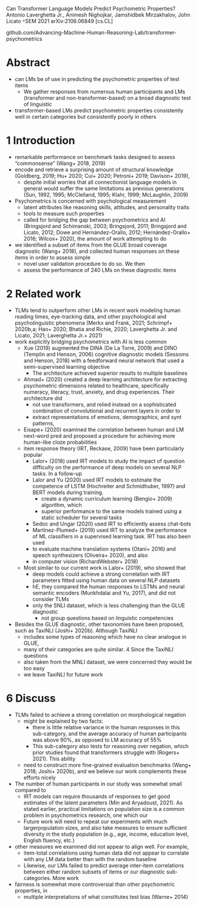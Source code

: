 Can Transformer Language Models Predict Psychometric Properties?
Antonio Laverghetta Jr., Animesh Nighojkar, Jamshidbek Mirzakhalov, John Licato
`*`SEM 2021 arXiv:2106.06849 [cs.CL]

github.com/Advancing-Machine-Human-Reasoning-Lab/transformer-psychometrics

# Abstract

* can LMs be of use in predicting the psychometric properties of test items
  * We gather responses from numerous human participants and LMs (transformer
    and non-transformer-based) on a broad diagnostic test of linguistic
* transformer-based LMs predict psychometric properties consistently well in
  certain categories but consistently poorly in others

# 1 Introduction

* remarkable performance on benchmark tasks designed to assess “commonsense”
  (Wang+ 2018, 2019)
* encode and retrieve a surprising amount of structural knowledge
  (Goldberg, 2019; Hu+ 2020; Cui+ 2020; Petroni+ 2019; Davison+ 2019),
  * despite initial worries that all connectionist language models in general
    would suffer the same limitations as previous generations
    (Sun, 1992, 1995; McClelland, 1995; Klahr, 1999; McLaughlin, 2009)
* Psychometrics is concerned with psychological measurement
  * latent attributes like reasoning skills, attitudes, and personality traits
  * tools to measure such properties
  * called for bridging the gap between psychometrics and AI
    (Bringsjord and Schimanski, 2003; Bringsjord, 2011;
    Bringsjord and Licato, 2012; Dowe and Hernández-Orallo, 2012;
    Hernández-Orallo+ 2016; Wilcox+ 2020), the amount of work attempting to do
* we identified a subset of items from the GLUE broad coverage diagnostic (Wang+
  2018), and collected human responses on these items in order to assess simple
  * novel user validation procedure to do so.  We then
  * assess the performance of 240 LMs on these diagnostic items

# 2 Related work

* TLMs tend to outperform other LMs in recent work modeling human reading times,
  eye-tracking data, and other psychological and psycholinguistic phenomena
  (Merkx and Frank, 2021; Schrimpf+ 2020b,a; Hao+ 2020; Bhatia and Richie, 2020;
  Laverghetta Jr. and Licato, 2021; Laverghetta Jr.+ 2021)
* work explicitly bridging psychometrics with AI is less common
  * Xue (2019) augmented the DINA (De La Torre, 2009) and DINO (Templin and
    Henson, 2006) cognitive diagnostic models (Sessoms and Henson, 2018) with a
    feedforward neural network that used a semi-supervised learning objective
    * The architecture achieved superior results to multiple baselines
  * Ahmad+ (2020) created a deep learning architecture for extracting
    psychometric dimensions related to healthcare, specifically numeracy,
    literacy, trust, anxiety, and drug experiences. Their architecture did 
    * not use transformers, and relied instead on a sophisticated combination
      of convolutional and recurrent layers in order to 
    * extract representations of emotions, demographics, and synt patterns,
  * Eisape+ (2020) examined the correlation between human and LM next-word pred
    and proposed a procedure for achieving more human-like cloze probabilities
  * item response theory (IRT, Reckase, 2009) have been particularly popular
    * Lalor+ (2018) used IRT models to study the impact of question difficulty
      on the performance of deep models on several NLP tasks.  In a follow-up
    * Lalor and Yu (2020) used IRT models to estimate the competence of
      LSTM (Hochreiter and Schmidhuber, 1997) and BERT models during training.
      * create a dynamic curriculum learning (Bengio+ 2009) algorithm, which
      * superior performance to the same models trained using a static
        scheduler for several tasks
    * Sedoc and Ungar (2020) used IRT to efficiently assess chat-bots
    * Martı́nez-Plumed+ (2019) used IRT to analyze the performance of ML
      classifiers in a supervised learning task. IRT has also been used
    * to evaluate machine translation systems (Otani+ 2016) and speech
      synthesizers (Oliveira+ 2020), and also
    * in computer vision (RichardWebster+ 2018)
  * Most similar to our current work is Lalor+ (2019), who showed that
    * deep models could achieve a strong correlation with IRT parameters fitted
      using human data on several NLP datasets
    * hE, they compared the human responses to LSTMs and neural semantic
      encoders (Munkhdalai and Yu, 2017), and did not consider TLMs
    * only the SNLI dataset, which is less challenging than the GLUE diagnostic
      * not group questions based on linguistic competencies
* Besides the GLUE diagnostic, other taxonomies have been proposed, such as
  TaxiNLI (Joshi+ 2020b). Although TaxiNLI
  * includes some types of reasoning which have no clear analogue in GLUE,
  * many of their categories are quite similar. 4 Since the TaxiNLI questions
  * also taken from the MNLI dataset, we were concerned they would be too easy
  * we leave TaxiNLI for future work

# 6 Discuss

* TLMs failed to achieve a strong correlation on morphological negation
  * might be explained by two facts:
    * there is little relative variance in the human responses in this
      sub-category, and the average accuracy of human participants was above
      90%, as opposed to LM accuracy of 55%
    * This sub-category also tests for reasoning over negation, which prior
      studies found that transformers struggle with (Rogers+ 2021). This ability
  * need to construct more fine-grained evaluation benchmarks (Wang+ 2018;
    Joshi+ 2020b), and we believe our work complements these efforts nicely
* The number of human participants in our study was somewhat small compared to
  * IRT models can require thousands of responses to get good estimates of the
    latent parameters (Min and Aryadoust, 2021). As stated earlier, practical
    limitations on
  population size is a common problem in psychometrics research, one which our
  * Future work will need to repeat our experiments with much largerpopulation
    sizes, and also take measures to ensure sufficient diversity in the study
    population (e.g., age, income, education level, English fluency, etc.)
* other measures we examined did not appear to align well. For example,
  * item-total correlations using human data did not appear to correlate with
    any LM data better than with the random baseline
  * Likewise, our LMs failed to predict average inter-item correlations between
    either random subsets of items or our diagnostic sub-categories. More work
* fairness is somewhat more controversial than other psychometric properties, in
  * multiple interpretations of what constitutes test bias (Warne+ 2014)
